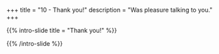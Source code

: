 +++
title = "10 - Thank you!"
description = "Was pleasure talking to you."
+++

{{% intro-slide 
  title = "Thank you!"
%}}

{{% /intro-slide %}}
